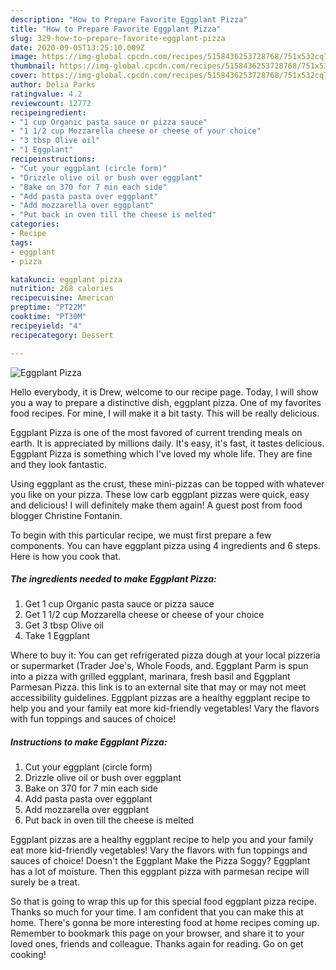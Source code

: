 ```yaml
---
description: "How to Prepare Favorite Eggplant Pizza"
title: "How to Prepare Favorite Eggplant Pizza"
slug: 329-how-to-prepare-favorite-eggplant-pizza
date: 2020-09-05T13:25:10.009Z
image: https://img-global.cpcdn.com/recipes/5158436253728768/751x532cq70/eggplant-pizza-recipe-main-photo.jpg
thumbnail: https://img-global.cpcdn.com/recipes/5158436253728768/751x532cq70/eggplant-pizza-recipe-main-photo.jpg
cover: https://img-global.cpcdn.com/recipes/5158436253728768/751x532cq70/eggplant-pizza-recipe-main-photo.jpg
author: Delia Parks
ratingvalue: 4.2
reviewcount: 12772
recipeingredient:
- "1 cup Organic pasta sauce or pizza sauce"
- "1 1/2 cup Mozzarella cheese or cheese of your choice"
- "3 tbsp Olive oil"
- "1 Eggplant"
recipeinstructions:
- "Cut your eggplant (circle form)"
- "Drizzle olive oil or bush over eggplant"
- "Bake on 370 for 7 min each side"
- "Add pasta pasta over eggplant"
- "Add mozzarella over eggplant"
- "Put back in oven till the cheese is melted"
categories:
- Recipe
tags:
- eggplant
- pizza

katakunci: eggplant pizza 
nutrition: 268 calories
recipecuisine: American
preptime: "PT22M"
cooktime: "PT30M"
recipeyield: "4"
recipecategory: Dessert

---
```



![Eggplant Pizza](https://img-global.cpcdn.com/recipes/5158436253728768/751x532cq70/eggplant-pizza-recipe-main-photo.jpg)

Hello everybody, it is Drew, welcome to our recipe page. Today, I will show you a way to prepare a distinctive dish, eggplant pizza. One of my favorites food recipes. For mine, I will make it a bit tasty. This will be really delicious.

Eggplant Pizza is one of the most favored of current trending meals on earth. It is appreciated by millions daily. It's easy, it's fast, it tastes delicious. Eggplant Pizza is something which I've loved my whole life. They are fine and they look fantastic.

Using eggplant as the crust, these mini-pizzas can be topped with whatever you like on your pizza. These low carb eggplant pizzas were quick, easy and delicious! I will definitely make them again! A guest post from food blogger Christine Fontanin.


To begin with this particular recipe, we must first prepare a few components. You can have eggplant pizza using 4 ingredients and 6 steps. Here is how you cook that.

<!--inarticleads1-->

##### The ingredients needed to make Eggplant Pizza:

1. Get 1 cup Organic pasta sauce or pizza sauce
1. Get 1 1/2 cup Mozzarella cheese or cheese of your choice
1. Get 3 tbsp Olive oil
1. Take 1 Eggplant


Where to buy it: You can get refrigerated pizza dough at your local pizzeria or supermarket (Trader Joe&#39;s, Whole Foods, and. Eggplant Parm is spun into a pizza with grilled eggplant, marinara, fresh basil and Eggplant Parmesan Pizza. this link is to an external site that may or may not meet accessibility guidelines. Eggplant pizzas are a healthy eggplant recipe to help you and your family eat more kid-friendly vegetables! Vary the flavors with fun toppings and sauces of choice! 

<!--inarticleads2-->

##### Instructions to make Eggplant Pizza:

1. Cut your eggplant (circle form)
1. Drizzle olive oil or bush over eggplant
1. Bake on 370 for 7 min each side
1. Add pasta pasta over eggplant
1. Add mozzarella over eggplant
1. Put back in oven till the cheese is melted


Eggplant pizzas are a healthy eggplant recipe to help you and your family eat more kid-friendly vegetables! Vary the flavors with fun toppings and sauces of choice! Doesn&#39;t the Eggplant Make the Pizza Soggy? Eggplant has a lot of moisture. Then this eggplant pizza with parmesan recipe will surely be a treat. 

So that is going to wrap this up for this special food eggplant pizza recipe. Thanks so much for your time. I am confident that you can make this at home. There's gonna be more interesting food at home recipes coming up. Remember to bookmark this page on your browser, and share it to your loved ones, friends and colleague. Thanks again for reading. Go on get cooking!
